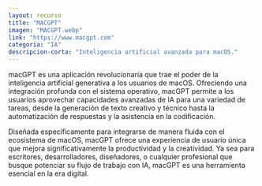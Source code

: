 ```yaml
---
layout: recurso
title: "MACGPT"
imagen: "MACGPT.webp"
link: "https://www.macgpt.com"
categoria: "IA"
descripcion-corta: "Inteligencia artificial avanzada para macOS."
---
```


macGPT es una aplicación revolucionaria que trae el poder de la inteligencia artificial generativa a los usuarios de macOS. Ofreciendo una integración profunda con el sistema operativo, macGPT permite a los usuarios aprovechar capacidades avanzadas de IA para una variedad de tareas, desde la generación de texto creativo y técnico hasta la automatización de respuestas y la asistencia en la codificación.

Diseñada específicamente para integrarse de manera fluida con el ecosistema de macOS, macGPT ofrece una experiencia de usuario única que mejora significativamente la productividad y la creatividad. Ya sea para escritores, desarrolladores, diseñadores, o cualquier profesional que busque potenciar su flujo de trabajo con IA, macGPT es una herramienta esencial en la era digital.
